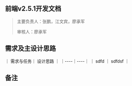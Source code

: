 ## 前端v2.5.1开发文档

> 主要负责人：张鹏，江文宾，廖承军
>
> 审核人：廖承军

## 需求及主设计思路
｜ 需求与任务｜ 设计思路 ｜
｜----｜----｜
｜ sdfd ｜  sdfdsf ｜

## 备注